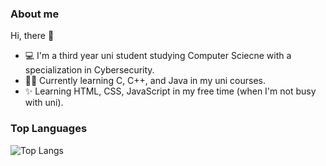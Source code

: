 <!-- - 👋 Hi, I’m @cicada-legs
- 👀 I’m interested in ...
- 🌱 I’m currently learning ...
- 💞️ I’m looking to collaborate on ...
- 📫 How to reach me ...

<!---
cicada-legs/cicada-legs is a ✨ special ✨ repository because its `README.md` (this file) appears on your GitHub profile.
You can click the Preview link to take a look at your changes.
---> 

### About me

Hi, there 👋
- 💻 I'm a third year uni student studying Computer Sciecne with a specialization in Cybersecurity.
- 👩‍🎓 Currently learning C, C++, and Java in my uni courses.
- ✨ Learning HTML, CSS, JavaScript in my free time (when I'm not busy with uni).

### Top Languages
 ![Top Langs](https://github-readme-stats.vercel.app/api/top-langs/?username=cicada-legs&layout=compact)
